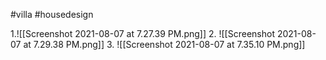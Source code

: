 #villa #housedesign

1.![[Screenshot 2021-08-07 at 7.27.39 PM.png]]
2. ![[Screenshot 2021-08-07 at 7.29.38 PM.png]]
3. ![[Screenshot 2021-08-07 at 7.35.10 PM.png]]